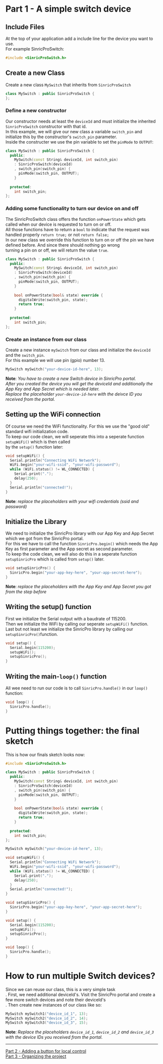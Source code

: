 # Part 1 - A simple switch device

## Include Files

At the top of your application add a include line for the device you want to use.<br/>
For example SinricProSwitch:<br/>
```C++
#include <SinricProSwitch.h>
```
## Create a new Class
Create a new class `MySwitch` that inherits from `SinricProSwitch`
```C++
class MySwitch : public SinricProSwitch {
};
```

### Define a new constructor
Our constructor needs at least the `deviceId` and must initialize the inherited `SinricProSwitch` constructor with that id.<br/>
In this example, we will give our new class a variable `switch_pin` and initialize this by the constructor's `switch_pin` parameter.<br/>
Inside the constructer we use the pin variable to set the `pinMode` to `OUTPUT`:
```C++
class MySwitch : public SinricProSwitch {
  public:
    MySwitch(const String& deviceId, int switch_pin) 
    : SinricProSwitch(deviceId)
    , switch_pin(switch_pin) {
      pinMode(switch_pin, OUTPUT);
    }
    
  protected:
    int switch_pin;
};
```

### Adding some functionality to turn our device on and off
The SinricProSwitch class offers the function `onPowerState` which gets called when our device is requested to turn on or off.<br/>
All those functions have to return a `bool` to indicate that the request was handled properly `return true;` or not `return false;`<br/>
In our new class we override this function to turn on or off the pin we have defined before. And since there should nothing go wrong<br/>
turning a pin on or off, we will return the value `true`.

```C++
class MySwitch : public SinricProSwitch {
  public:
    MySwitch(const String& deviceId, int switch_pin) 
    : SinricProSwitch(deviceId)
    , switch_pin(switch_pin) {
      pinMode(switch_pin, OUTPUT);
    }
    
    bool onPowerState(bool& state) override {
      digitalWrite(switch_pin, state);
      return true;
    }
    
  protected:
    int switch_pin;
};
```

### Create an instance from our class
Create a new instance `mySwitch` from our class and initialize the `deviceId` and the `switch_pin`.<br/>
For this example we will use pin (gpio) number 13.<br/>
```C++
MySwitch mySwitch("your-device-id-here", 13);

```
**Note**: *You have to create a new Switch device in SinricPro portal.*<br/>
*After you created the device you will get the deviceId and additionally the App Key and App Secret which is needed later.*<br/>
*Replace the placeholder `your-device-id-here` with the deivce ID you received from the portal.*

## Setting up the WiFi connection
Of course we need the WiFi functionality. For this we use the "good old" standard wifi initialization code.<br/>
To keep our code clean, we will seperate this into a seperate function `setupWiFi()` which is then called<br/>
by the `setup()` function later:
```C++
void setupWiFi() {
  Serial.println("Connecting WiFi Network");
  WiFi.begin("your-wifi-ssid", "your-wifi-password");
  while (WiFi.status() != WL_CONNECTED) {
    Serial.print(".");
    delay(250);
  }
  Serial.println("connected!");
}
```
**Note**: *replace the placeholders with your wifi credentials (ssid and password)*

## Initialize the Library
We need to initialize the SinricPro library with our App Key and App Secret which we got from the SinricPro portal.<br/>
For this we have to call the function `SinricPro.begin()` which needs the App Key as first parameter and the App secret as second parameter.<br/>
To keep the code clean, we will also do this in a seperate function `setupSinricPro` which is called from `setup()` later.
```C++
void setupSinricPro() {
  SinricPro.begin("your-app-key-here", "your-app-secret-here");
}
```
**Note**: *replace the placeholders with the App Key and App Secret you got from the step before*

## Writing the setup() function
First we initialize the Serial output with a baudrate of 115200.<br/>
Then we initialize the WiFi by calling our seperate `setupWiFi()` function.<br/>
Last but not least we initialize the SinricPro library by calling our `setupSinricPro()`function.<br/>
```C++
void setup() {
  Serial.begin(115200);
  setupWiFi();
  setupSinricPro();
}
```

## Writing the main-`loop()` function
All wee need to run our code is to call `SinricPro.handle()` in our `loop()` function:
```C++
void loop() {
  SinricPro.handle();
}
```

# Putting things together: the final sketch
This is how our finals sketch looks now:
```C++
#include <SinricProSwitch.h>

class MySwitch : public SinricProSwitch {
  public:
    MySwitch(const String& deviceId, int switch_pin) 
    : SinricProSwitch(deviceId)
    , switch_pin(switch_pin) {
      pinMode(switch_pin, OUTPUT);
    }
    
    bool onPowerState(bool& state) override {
      digitalWrite(switch_pin, state);
      return true;
    }
    
  protected:
    int switch_pin;
};

MySwitch mySwitch("your-device-id-here", 13);

void setupWiFi() {
  Serial.println("Connecting WiFi Network");
  WiFi.begin("your-wifi-ssid", "your-wifi-password");
  while (WiFi.status() != WL_CONNECTED) {
    Serial.print(".");
    delay(250);
  }
  Serial.println("connected!");
}

void setupSinricPro() {
  SinricPro.begin("your-app-key-here", "your-app-secret-here");
}

void setup() {
  Serial.begin(115200);
  setupWiFi();
  setupSinricPro();
}

void loop() {
  SinricPro.handle();
}
```

# How to run multiple Switch devices?
Since we can reuse our class, this is a very simple task<br/>.
First, we need additional deviceId's. Visit the SinricPro portal and create a few more switch devices and note their deviceId's<br/>.
Then create new instances of our class like so:
```C++
MySwitch mySwitch1("device_id_1", 13);
MySwitch mySwitch2("device_id_2", 14);
MySwitch mySwitch3("device_id_3", 15);
```
**Note**: *Replace the placeholders `device_id_1`, `device_id_2` and `device_id_3` with the device IDs you received from the portal.*<br/>
<hr>

[Part 2 - Adding a button for local control](part_2.md)<br/>
[Part 3 - Organizing the project](part_3.md)<br/>
